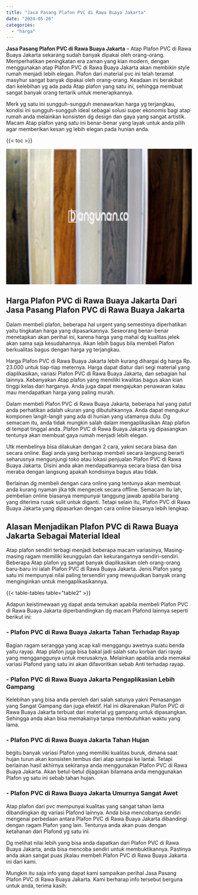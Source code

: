 ```yaml
---
title: "Jasa Pasang Plafon PVC di Rawa Buaya Jakarta"
date: "2024-05-26"
categories: 
  - "harga"
---
```


**Jasa Pasang Plafon PVC di Rawa Buaya Jakarta** – Atap Plafon PVC di Rawa Buaya Jakarta sekarang sudah banyak dipakai oleh orang-orang. Memperhatikan peningkatan era zaman yang kian modern, dengan menggunakan atap Plafon PVC di Rawa Buaya Jakarta akan membikin style rumah menjadi lebih elegan. Plafon dari material pvc ini telah teramat masyhur sangat banyak dipakai oleh orang-orang. Keadaan ini berakibat dari kelebihan yg ada pada Atap plafon yang satu ini, sehingga membuat sangat banyak orang tertarik untuk menerapkannya.

Merk yg satu ini sungguh-sungguh menawarkan harga yg terjangkau, kondisi ini sungguh-sungguh ideal sebagai solusi super ekonomis bagi atap rumah anda melainkan konsisten dg design dan gaya yang sangat artistik. Macam Atap plafon yang satu ini benar-benar yang layak untuk anda pilih agar memberikan kesan yg lebih elegan pada hunian anda.

{{< toc >}}

![Jasa Pasang Plafon PVC di Rawa Buaya Jakarta](/images/flafond-pvc-murah28.png)

## Harga Plafon PVC di Rawa Buaya Jakarta Dari Jasa Pasang Plafon PVC di Rawa Buaya Jakarta

Dalam membeli plafon, beberapa hal urgent yang semestinya diperhatikan yaitu tingkatan harga yang dipasarkannya. Seseorang benar-benar menetapkan akan perihal ini, karena harga yang mahal dg kualitas jelek akan sama saja kesudahannya. Akan lebih bagus bila membeli Plafon berkualitas bagus dengan harga yg terjangkau.

Harga Plafon PVC di Rawa Buaya Jakarta lebih kurang dihargai dg harga Rp. 23.000 untuk tiap-tiap meternya. Harga dapat diatur dari segi material yang diaplikasikan, variasi Plafon PVC di Rawa Buaya Jakarta, dan sebagian hal lainnya. Kebanyakan Atap plafon yang memiliki kwalitas bagus akan kian tinggi kelas dari harganya. Anda juga dapat mengajukan penawaran kalau mau mendapatkan harga yang paling murah.

Dalam membeli Plafon PVC di Rawa Buaya Jakarta, beberapa hal yang patut anda perhatikan adalah ukuran yang dibutuhkannya. Anda dapat mengukur komponen langit-langit yang ada di hunian yang utamanya dulu. Dg semacam itu, anda tidak mungkin salah dalam mengaplikasikan Atap plafon di tempat tinggal anda. Plafon PVC di Rawa Buaya Jakarta yg dipasangkan tentunya akan membuat gaya rumah menjadi lebih elegan.

Utk membelinya bisa dilakukan dengan 2 cara, yakni secara biasa dan secara online. Bagi anda yang berharap membeli secara langsung berarti seharusnya mengunjungi toko atau lokasi penjualan Plafon PVC di Rawa Buaya Jakarta. Disini anda akan mendapatkannya secara biasa dan bisa meraba dengan langsung apakah kondisinya bagus atau tidak.

Berlainan dg membeli dengan cara online yang tentunya akan membuat anda kurang nyaman jika tdk mengecek secara offline. Semacam itu lah, pembelian online biasanya mempunyai tanggung jawab apabila barang yang diterima rusak sulit untuk diganti. Tetapi selain itu, Plafon PVC di Rawa Buaya Jakarta yang dipasarkan dengan cara online biasanya lebih lengkap.

## Alasan Menjadikan Plafon PVC di Rawa Buaya Jakarta Sebagai Material Ideal

Atap plafon sendiri terbagi menjadi beberapa macam variasinya, Masing-masing ragam memiliki keunggulan dan kekurangannya sendiri-sendiri. Beberapa Atap plafon yg sangat banyak diaplikasikan oleh orang-orang baru-baru ini ialah Plafon PVC di Rawa Buaya Jakarta. Jenis Plafon yang satu ini mempunyai nilai paling tersendiri yang mewujudkan banyak orang menginginkan untuk mengaplikasikannya.

{{< table-tables table="table2" >}}

Adapun keistimewaan yg dapat anda temukan apabila membeli Plafon PVC di Rawa Buaya Jakarta diperbandingkan dg macam Plafond lainnya seperti berikut ini:

### \- Plafon PVC di Rawa Buaya Jakarta Tahan Terhadap Rayap

Bagian ragam serangga yang acap kali menggangu awetnya suatu benda yaitu rayap. Atap plafon juga bisa bakal jadi salah satu korban dari rayap yang mengganggunya untuk merusaknya. Melainkan apabila anda memakai variasi Plafond yang satu ini akan difavoritkan sebab Anti terhadap rayap.

### \- Plafon PVC di Rawa Buaya Jakarta Pengaplikasian Lebih Gampang

Kelebihan yang bisa anda peroleh dari salah satunya yakni Pemasangan yang Sangat Gampang dan juga efektif. Hal ini dikarenakan Plafon PVC di Rawa Buaya Jakarta terbuat dari material yg gampang untuk dipasangkan. Sehingga anda akan bisa memakainya tanpa membutuhkan waktu yang lama.

### \- Plafon PVC di Rawa Buaya Jakarta Tahan Hujan

begitu banyak variasi Plafon yang memiliki kualitas buruk, dimana saat hujan turun akan konsisten tembus dari atap sampai ke lantai. Tetapi berlainan hasil akhirnya sekiranya anda menggunakan Plafon PVC di Rawa Buaya Jakarta. Akan betul-betul dijagokan bilamana anda menggunakan Plafon yg satu ini sebab tahan hujan.

### \- Plafon PVC di Rawa Buaya Jakarta Umurnya Sangat Awet

Atap plafon dari pvc mempunyai kualitas yang sangat tahan lama dibandingkan dg variasi Plafond lainnya. Anda bisa mencobanya sendiri mengenai perbedaan antara Plafon PVC di Rawa Buaya Jakarta dibandingi dengan ragam Plafon yang lain. Tentunya anda akan puas dengan ketahanan dari Plafond yg satu ini.

Dg melihat nilai lebih yang bisa anda dapatkan dari Plafon PVC di Rawa Buaya Jakarta, anda bisa mencoba sendiri untuk membuktikannya. Pastinya anda akan sangat puas jikalau membeli Plafon PVC di Rawa Buaya Jakarta ini dari kami.

Mungkin itu saja info yang dapat kami sampaikan perihal Jasa Pasang Plafon PVC di Rawa Buaya Jakarta. Kami berharap info tersebut berguna untuk anda, terima kasih.
